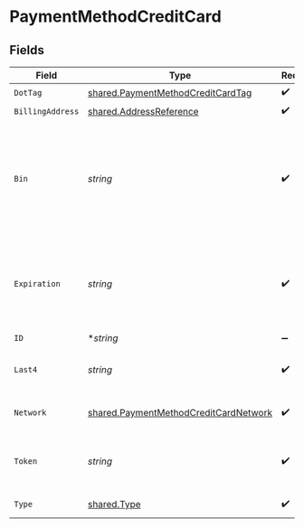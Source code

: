 # PaymentMethodCreditCard


## Fields

| Field                                                                                                                 | Type                                                                                                                  | Required                                                                                                              | Description                                                                                                           | Example                                                                                                               |
| --------------------------------------------------------------------------------------------------------------------- | --------------------------------------------------------------------------------------------------------------------- | --------------------------------------------------------------------------------------------------------------------- | --------------------------------------------------------------------------------------------------------------------- | --------------------------------------------------------------------------------------------------------------------- |
| `DotTag`                                                                                                              | [shared.PaymentMethodCreditCardTag](../../models/shared/paymentmethodcreditcardtag.md)                                | :heavy_check_mark:                                                                                                    | N/A                                                                                                                   | credit_card                                                                                                           |
| `BillingAddress`                                                                                                      | [shared.AddressReference](../../models/shared/addressreference.md)                                                    | :heavy_check_mark:                                                                                                    | N/A                                                                                                                   |                                                                                                                       |
| `Bin`                                                                                                                 | *string*                                                                                                              | :heavy_check_mark:                                                                                                    | The Bank Identification Number for the credit card. This is typically the first 4-6 digits of the credit card number. | 411111                                                                                                                |
| `Expiration`                                                                                                          | *string*                                                                                                              | :heavy_check_mark:                                                                                                    | The expiration date of the credit card. TODO TO MAKE EXPIRATION REUSABLE                                              | 2025-03                                                                                                               |
| `ID`                                                                                                                  | **string*                                                                                                             | :heavy_minus_sign:                                                                                                    | N/A                                                                                                                   | X5h6j8uLpVGK0                                                                                                         |
| `Last4`                                                                                                               | *string*                                                                                                              | :heavy_check_mark:                                                                                                    | The last 4 digits of the credit card number.                                                                          | 1004                                                                                                                  |
| `Network`                                                                                                             | [shared.PaymentMethodCreditCardNetwork](../../models/shared/paymentmethodcreditcardnetwork.md)                        | :heavy_check_mark:                                                                                                    | The credit card network.                                                                                              | visa                                                                                                                  |
| `Token`                                                                                                               | *string*                                                                                                              | :heavy_check_mark:                                                                                                    | The Bolt token associated to the credit card.                                                                         | a1B2c3D4e5F6G7H8i9J0k1L2m3N4o5P6Q7r8S9t0                                                                              |
| `Type`                                                                                                                | [shared.Type](../../models/shared/type.md)                                                                            | :heavy_check_mark:                                                                                                    | Credit card type                                                                                                      | credit                                                                                                                |